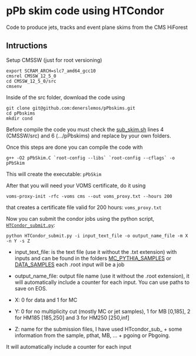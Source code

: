 # pPb skim code using HTCondor

Code to produce jets, tracks and event plane skims from the CMS HiForest

## Intructions

Setup CMSSW (just for root versioning)
```
export SCRAM_ARCH=slc7_amd64_gcc10
cmsrel CMSSW_12_5_0
cd CMSSW_12_5_0/src
cmsenv
```
Inside of the src folder, download the code using
```
git clone git@github.com:denerslemos/pPbskims.git
cd pPbskims
mkdir cond
```
Before compile the code you must check the [sub_skim.sh](https://github.com/denerslemos/pPbskims/blob/main/sub_skim.sh) lines 4 (CMSSW/src) and 6 (.../pPbskims) and replace by your own folders.

Once this steps are done you can compile the code with
```
g++ -O2 pPbSkim.C `root-config --libs` `root-config --cflags` -o pPbSkim
```
This will create the executable: ```pPbSkim``` 

After that you will need your VOMS certificate, do it using
```
voms-proxy-init -rfc -voms cms --out voms_proxy.txt --hours 200
```
that creates a certificate file valid for 200 hours: ```voms_proxy.txt```

Now you can submit the condor jobs using the python script, [```HTCondor_submit.py```](https://github.com/denerslemos/pPbskims/blob/main/HTCondor_submit.py):

```
python HTCondor_submit.py -i input_text_file -o output_name_file -m X -n Y -s Z
```

- input_text_file: is the text file (use it without the .txt extension) with inputs and can be found in the folders [MC_PYTHIA_SAMPLES](https://github.com/denerslemos/pPbskims/tree/main/MC_PYTHIA_SAMPLES) or [DATA_SAMPLES](https://github.com/denerslemos/pPbskims/tree/main/DATA_SAMPLES) each .root input will be a job

- output_name_file: output file name (use it without the .root extension), it will automatically include a counter for each input. You can use paths to save on EOS.

- X: 0 for data and 1 for MC

- Y: 0 for no multiplicity cut (mostly MC or jet samples), 1 for MB [0,185], 2 for HM185 [185,250] and 3 for HM250 [250,inf]

- Z: name for the submission files, I have used HTcondor_sub_ + some information from the sample, pthat, MB, ... + pgoing or Pbgoing.

It will automatically include a counter for each input
